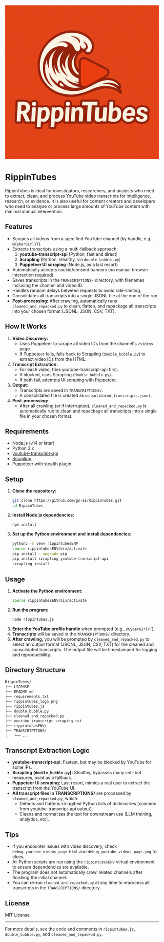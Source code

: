 ![RippinTubes Logo](rippintubes_logo.png)

# RippinTubes

RippinTubes is ideal for investigators, researchers, and analysts who need to extract, clean, and process YouTube video transcripts for intelligence, research, or evidence. It is also useful for content creators and developers who need to analyze or process large amounts of YouTube content with minimal manual intervention.

## Features
- Scrapes all videos from a specified YouTube channel (by handle, e.g., `@CyberGirlYT`).
- Extracts transcripts using a multi-fallback approach:
  1. **youtube-transcript-api** (Python, fast and direct)
  2. **Scrapling** (Python, stealthy, via `double_bubble.py`)
  3. **Puppeteer UI scraping** (Node.js, as a last resort)
- Automatically accepts cookie/consent banners (no manual browser interaction required).
- Saves transcripts in the `TRANSCRIPTIONS/` directory, with filenames including the channel and video ID.
- Handles random delays between requests to avoid rate-limiting.
- Consolidates all transcripts into a single JSONL file at the end of the run.
- **Post-processing:** After crawling, automatically runs `cleaned_and_repacked.py` to clean, flatten, and repackage all transcripts into your chosen format (JSONL, JSON, CSV, TXT).

## How It Works
1. **Video Discovery:**
   - Uses Puppeteer to scrape all video IDs from the channel's `/videos` page.
   - If Puppeteer fails, falls back to Scrapling (`double_bubble.py`) to extract video IDs from the HTML.
2. **Transcript Extraction:**
   - For each video, tries youtube-transcript-api first.
   - If blocked, uses Scrapling (`double_bubble.py`).
   - If both fail, attempts UI scraping with Puppeteer.
3. **Output:**
   - Transcripts are saved in `TRANSCRIPTIONS/`.
   - A consolidated file is created as `consolidated_transcripts.jsonl`.
4. **Post-processing:**
   - After all crawling (or if interrupted), `cleaned_and_repacked.py` is automatically run to clean and repackage all transcripts into a single file in your chosen format.

## Requirements
- Node.js (v14 or later)
- Python 3.x
- [youtube-transcript-api](https://github.com/jdepoix/youtube-transcript-api)
- [Scrapling](https://github.com/gs-ai/scrapling)
- Puppeteer with stealth plugin

## Setup
1. **Clone the repository:**
   ```bash
   git clone https://github.com/gs-ai/RippinTubes.git
   cd RippinTubes
   ```
2. **Install Node.js dependencies:**
   ```bash
   npm install
   ```
3. **Set up the Python environment and install dependencies:**
   ```bash
   python3 -m venv rippintubesENV
   source rippintubesENV/bin/activate
   pip install --upgrade pip
   pip install scrapling youtube-transcript-api
   scrapling install
   ```

## Usage
1. **Activate the Python environment:**
   ```bash
   source rippintubesENV/bin/activate
   ```
2. **Run the program:**
   ```bash
   node rippintubes.js
   ```
3. **Enter the YouTube profile handle** when prompted (e.g., `@CyberGirlYT`).
4. **Transcripts** will be saved in the `TRANSCRIPTIONS/` directory.
5. **After crawling,** you will be prompted by `cleaned_and_repacked.py` to select an output format (JSONL, JSON, CSV, TXT) for the cleaned and consolidated transcripts. The output file will be timestamped for logging and reproducibility.

## Directory Structure
```
RippinTubes/
├── LICENSE
├── README.md
├── requirements.txt
├── rippintubes_logo.png
├── rippintubes.js
├── double_bubble.py
├── cleaned_and_repacked.py
├── youtube_transcript_scraping.txt
├── rippintubesENV/
├── TRANSCRIPTIONS/
│   └── ...
```

## Transcript Extraction Logic
- **youtube-transcript-api:** Fastest, but may be blocked by YouTube for some IPs.
- **Scrapling (`double_bubble.py`):** Stealthy, bypasses many anti-bot measures, used as a fallback.
- **Puppeteer UI scraping:** Last resort, mimics a real user to extract the transcript from the YouTube UI.
- **All transcript files in TRANSCRIPTIONS/** are processed by `cleaned_and_repacked.py`, which:
  - Detects and flattens stringified Python lists of dictionaries (common from youtube-transcript-api output).
  - Cleans and normalizes the text for downstream use (LLM training, analytics, etc).

## Tips
- If you encounter issues with video discovery, check `debug_youtube_videos_page.html` and `debug_youtube_videos_page.png` for clues.
- All Python scripts are run using the `rippintubesENV` virtual environment to ensure dependencies are available.
- The program does not automatically crawl related channels after finishing the initial channel.
- You can re-run `cleaned_and_repacked.py` at any time to reprocess all transcripts in the `TRANSCRIPTIONS/` directory.

## License
MIT License

---

For more details, see the code and comments in `rippintubes.js`, `double_bubble.py`, and `cleaned_and_repacked.py`.
